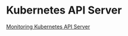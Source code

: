 # Kubernetes API Server 

[Monitoring Kubernetes API Server](https://sysdig.com/blog/monitor-kubernetes-api-server/)
